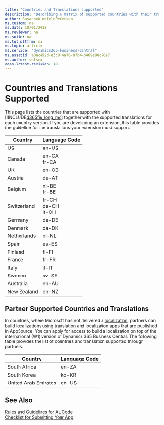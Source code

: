 ```yaml
---
title: "Countries and Translations supported"
description: "Describing a matrix of supported countries with their translations."
author: SusanneWindfeldPedersen
ms.custom: na
ms.date: 10/01/2018
ms.reviewer: na
ms.suite: na
ms.tgt_pltfrm: na
ms.topic: article
ms.service: "dynamics365-business-central"
ms.assetid: a0ac492d-e3c8-4a76-87b4-b469e08c58e7
ms.author: solsen
caps.latest.revision: 18
---
```


# Countries and Translations Supported
This page lists the countries that are supported with [!INCLUDE[d365fin_long_md](../includes/d365fin_long_md.md)] together with the supported translations for each country version. If you are developing an extension, this table provides the guideline for the translations your extension must support.

|Country|Language Code|
|-------|-------------|
|US|en-US|
|Canada|en-CA </br>fr-CA|
|UK|en-GB|
|Austria|de-AT|
|Belgium|nl-BE</br>fr-BE|
|Switzerland|fr-CH</br>de-CH </br>it-CH|
|Germany|de-DE|
|Denmark|da-DK|
|Netherlands|nl-NL|
|Spain|es-ES|
|Finland|fi-FI|
|France|fr-FR|
|Italy|it-IT|
|Sweden|sv-SE|
|Australia|en-AU|
|New Zealand|en-NZ|


## Partner Supported Countries and Translations
In countries, where Microsoft has not delivered a [localization](/dynamics365/business-central/dev-itpro/developer/readiness/readiness-develop-localization), partners can build localizations using translation and localization apps that are published in AppSource. You can apply for access to build a localization on top of the international (W1) version of Dynamics 365 Business Central. The following table provides the list of countries and translation supported through partners.

|Country|Language Code|
|-------|-------------|
|South Africa|en-ZA|
|South Korea|ko-KR|
|United Arab Emirates|en-US|

## See Also
[Rules and Guidelines for AL Code](apptest-overview.md)  
[Checklist for Submitting Your App](../developer/devenv-checklist-submission.md)  



